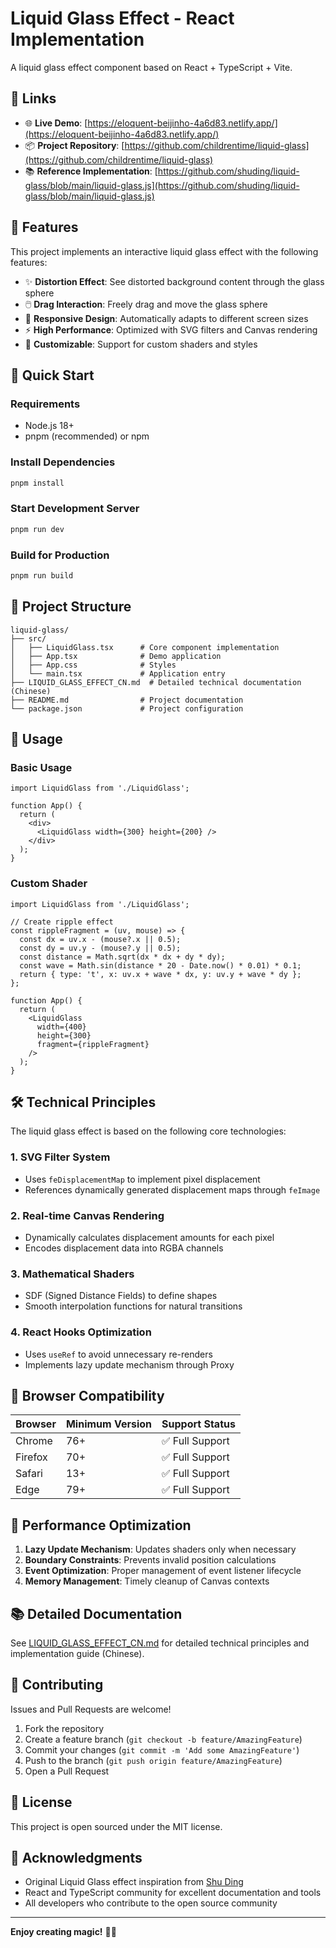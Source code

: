 # Liquid Glass Effect - React Implementation

A liquid glass effect component based on React + TypeScript + Vite.

## 🔗 Links

- 🌐 **Live Demo**: [https://eloquent-beijinho-4a6d83.netlify.app/](https://eloquent-beijinho-4a6d83.netlify.app/)
- 📦 **Project Repository**: [https://github.com/childrentime/liquid-glass](https://github.com/childrentime/liquid-glass)
- 📚 **Reference Implementation**: [https://github.com/shuding/liquid-glass/blob/main/liquid-glass.js](https://github.com/shuding/liquid-glass/blob/main/liquid-glass.js)

## 🌟 Features

This project implements an interactive liquid glass effect with the following features:

- ✨ **Distortion Effect**: See distorted background content through the glass sphere
- 🖱️ **Drag Interaction**: Freely drag and move the glass sphere
- 📱 **Responsive Design**: Automatically adapts to different screen sizes
- ⚡ **High Performance**: Optimized with SVG filters and Canvas rendering
- 🎨 **Customizable**: Support for custom shaders and styles

## 🚀 Quick Start

### Requirements

- Node.js 18+
- pnpm (recommended) or npm

### Install Dependencies

```bash
pnpm install
```

### Start Development Server

```bash
pnpm run dev
```

### Build for Production

```bash
pnpm run build
```

## 📁 Project Structure

```
liquid-glass/
├── src/
│   ├── LiquidGlass.tsx      # Core component implementation
│   ├── App.tsx              # Demo application
│   ├── App.css              # Styles
│   └── main.tsx             # Application entry
├── LIQUID_GLASS_EFFECT_CN.md  # Detailed technical documentation (Chinese)
├── README.md                # Project documentation
└── package.json             # Project configuration
```

## 🔧 Usage

### Basic Usage

```tsx
import LiquidGlass from './LiquidGlass';

function App() {
  return (
    <div>
      <LiquidGlass width={300} height={200} />
    </div>
  );
}
```

### Custom Shader

```tsx
import LiquidGlass from './LiquidGlass';

// Create ripple effect
const rippleFragment = (uv, mouse) => {
  const dx = uv.x - (mouse?.x || 0.5);
  const dy = uv.y - (mouse?.y || 0.5);
  const distance = Math.sqrt(dx * dx + dy * dy);
  const wave = Math.sin(distance * 20 - Date.now() * 0.01) * 0.1;
  return { type: 't', x: uv.x + wave * dx, y: uv.y + wave * dy };
};

function App() {
  return (
    <LiquidGlass 
      width={400} 
      height={300} 
      fragment={rippleFragment}
    />
  );
}
```

## 🛠️ Technical Principles

The liquid glass effect is based on the following core technologies:

### 1. SVG Filter System
- Uses `feDisplacementMap` to implement pixel displacement
- References dynamically generated displacement maps through `feImage`

### 2. Real-time Canvas Rendering
- Dynamically calculates displacement amounts for each pixel
- Encodes displacement data into RGBA channels

### 3. Mathematical Shaders
- SDF (Signed Distance Fields) to define shapes
- Smooth interpolation functions for natural transitions

### 4. React Hooks Optimization
- Uses `useRef` to avoid unnecessary re-renders
- Implements lazy update mechanism through Proxy

## 📱 Browser Compatibility

| Browser | Minimum Version | Support Status |
|---------|----------------|----------------|
| Chrome  | 76+            | ✅ Full Support |
| Firefox | 70+            | ✅ Full Support |
| Safari  | 13+            | ✅ Full Support |
| Edge    | 79+            | ✅ Full Support |

## 🎯 Performance Optimization

1. **Lazy Update Mechanism**: Updates shaders only when necessary
2. **Boundary Constraints**: Prevents invalid position calculations
3. **Event Optimization**: Proper management of event listener lifecycle
4. **Memory Management**: Timely cleanup of Canvas contexts

## 📚 Detailed Documentation

See [LIQUID_GLASS_EFFECT_CN.md](./LIQUID_GLASS_EFFECT_CN.md) for detailed technical principles and implementation guide (Chinese).

## 🤝 Contributing

Issues and Pull Requests are welcome!

1. Fork the repository
2. Create a feature branch (`git checkout -b feature/AmazingFeature`)
3. Commit your changes (`git commit -m 'Add some AmazingFeature'`)
4. Push to the branch (`git push origin feature/AmazingFeature`)
5. Open a Pull Request

## 📄 License

This project is open sourced under the MIT license.

## 🙏 Acknowledgments

- Original Liquid Glass effect inspiration from [Shu Ding](https://github.com/shuding)
- React and TypeScript community for excellent documentation and tools
- All developers who contribute to the open source community

---

**Enjoy creating magic!** 🎨✨
